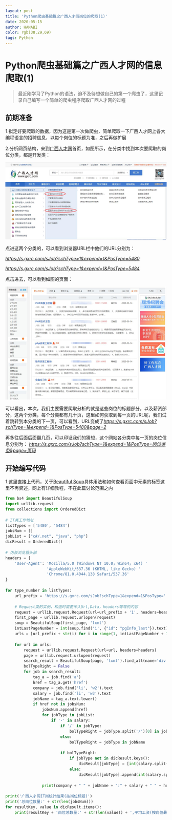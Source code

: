 ```yaml
---
layout: post
title: 'Python爬虫基础篇之广西人才网岗位的爬取(1)'
date: 2020-05-15
author: HANABI
color: rgb(38,29,69)
tags: Python
---
```

# Python爬虫基础篇之广西人才网的信息爬取(1)

> 最近刚学习了Python的语法，迫不及待想做自己的第一个爬虫了，这里记录自己编写一个简单的爬虫程序爬取广西人才网的过程

## 前期准备

1.拟定好要爬取的数据，因为这是第一次做爬虫，简单爬取一下广西人才网上各大编程语言的招聘信息，以每个岗位的标题为准，之后再做扩展

2.分析网页结构，来到[广西人才网](https://www.gxrc.com/)首页，如图所示，在分类中找到本次要爬取的岗位分类，都是开发类：

![](\assets\gxrc_1.jpg)

点进这两个分类的，可以看到浏览器URL栏中他们的URL分别为：

*https://s.gxrc.com/sJob?schType=1&expend=1&PosType=5480*

*https://s.gxrc.com/sJob?schType=1&expend=1&PosType=5484*

点击进去，可以看到如图的页面：

![](\assets\gxrc_2.jpg)

可以看出，本次，我们主要需要爬取分析的就是这些岗位的标题部分，以及薪资部分，这两个分类，每个分类都有几十页，这里如何获取到每一页的URL呢，我们试着跳转到本分类的下一页，可以看到，URL变成了*https://s.gxrc.com/sJob?schType=1&expend=1&PosType=5480&page=2*

再多往后面后面翻几页，可以印证我们的猜想，这个网站各分类中每一页的岗位信息分别为：
*https://s.gxrc.com/sJob?schType=1&expend=1&PosType=岗位类型&page=页码*


## 开始编写代码

1.这里直接上代码，关于[Beautiful Soup](https://www.crummy.com/software/BeautifulSoup/bs4/doc.zh/)具体用法和如何查看页面中元素的标签这里不再赘述，网上有详细教程，不在此篇讨论范围之内

```python 
from bs4 import BeautifulSoup
import urllib.request
from collections import OrderedDict

# IT类工作地址
listTypes = ['5480', '5484']
jobsNum = []
jobList = ["c#/.net", "java", "php"]
dicResult = OrderedDict()

# 伪装浏览器头部
headers = {
    'User-Agent': 'Mozilla/5.0 (Windows NT 10.0; Win64; x64) '
                  'AppleWebKit/537.36 (KHTML, like Gecko) '
                  'Chrome/81.0.4044.138 Safari/537.36'
}

for type_number in listTypes:
    url_prefix = 'https://s.gxrc.com/sJob?schType=1&expend=1&PosType=' + type_number + '&page='

    # Request类的实例，构造时需要传入Url,Data，headers等等的内容
    request = urllib.request.Request(url=url_prefix + '1', headers=headers)
    first_page = urllib.request.urlopen(request)
    soup = BeautifulSoup(first_page, 'lxml')
    intLastPageNumber = int(soup.find('i', {"id": "pgInfo_last"}).text)
    urls = [url_prefix + str(i) for i in range(1, intLastPageNumber + 1)]

    for url in urls:
        request = urllib.request.Request(url=url, headers=headers)
        page = urllib.request.urlopen(request)
        search_result = BeautifulSoup(page, 'lxml').find_all(name='div', attrs='rlOne')
        bolTypeRight = False
        for job in search_result:
            tag_a = job.find('a')
            href = tag_a.get('href')
            company = job.find('li', 'w2').text
            salary = job.find('li', 'w3').text
            jobName = tag_a.text.lower()
            if href not in jobsNum:
                jobsNum.append(href)
                for jobType in jobList:
                    if '-' in salary:
                        if '/' in jobType:
                            bolTypeRight = jobType.split('/')[0] in jobName or jobType.split('/')[1] in jobName
                        else:
                            bolTypeRight = jobType in jobName

                        if bolTypeRight:
                            if jobType not in dicResult.keys():
                                dicResult[jobType] = [int(salary.split('-')[0])]
                            else:
                                dicResult[jobType].append(int(salary.split('-')[0]))

                print(company + " " + jobName + ":" + salary + " " + href)

print('广西人才网IT岗统计结果(按岗位标题)')
print('总岗位数量:' + str(len(jobsNum)))
for resultKey, value in dicResult.items():
    print(resultKey + '岗位总数量:' + str(len(value)) + ',平均工资(按岗位最低工资为准):' + str(sum(value) / len(value)))
```

